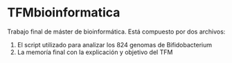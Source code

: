 # TFMbioinformatica
Trabajo final de máster de bioinformática.
Está compuesto por dos archivos:
  1) El script utilizado para analizar los 824 genomas de Bifidobacterium
  2) La memoría final con la explicación y objetivo del TFM

